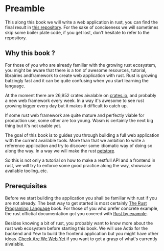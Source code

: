 # Preamble

This along this book we will write a web application in rust, you can find the final result in [this repository](https://github.com/oknozor/rust-web-showcase).
For the sake of conciseness we will sometimes skip some boiler plate code, if you get lost, don't hesitate to refer to the repository.

## Why this book ? 

For those of you who are already familiar with the growing rust ecosystem, you might be aware that there is a ton of awesome resources, tutorial, librairies andframework to create web application with rust. Rust is growing balzingly fast and it can be quite confusing when you start learning the language.

At the moment there are 26,952 crates aivalable on [crates.io](https://www.crates.io/), and probably a new web framework every week. In a way it's awesome to see rust growing bigger every day but it makes it difficult to catch up. 

If some rust web framework are quite mature and perfectly viable for production use, some other are too young. Wasm is certainly the next big thing but it's not usable yet.

The goal of this book is to guides you through building a full web application with the current available tools. More than that we ambition to write a reference application and try to discover some idiomatic way of doing so along the way. In a way we will make the rust [petstore](https://www.oracle.com/technetwork/java/index-136650.html). 

So this is not only a tutorial on how to make a restfull API and a frontend in rust, we will try to enforce some good practice along the way, showcase available tooling..etc. 

## Prerequisites 

Before we start building the application you shall be familiar with rust if you are not already. The best way to get started is most certainly [The Rust Programing Language](https://www.rust-lang.org/book) book. For those of you who prefer concrete example, the rust offictial documentation got you covered with [Rust by  example](https://doc.rust-lang.org/stable/rust-by-example/). 

Besides knowing a bit of rust, you probably want to know more about the rust web ecosystem before starting this book. We will use Actix for the backend and Yew to build the frontend application but you might have other ideas. [Check Are We Web Yet](http://www.arewewebyet.org/) if you want to get a grasp of what's currently aivalable. 


